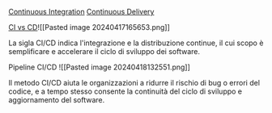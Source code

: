 [Continuous Integration](https://www.goretro.ai/post/what-is-continuous-integration-in-scrum)
[Continuous Delivery](https://en.wikipedia.org/wiki/Continuous_delivery "Continuous delivery")

[CI vs CD](https://www.redhat.com/it/topics/devops/what-is-ci-cd)![[Pasted image 20240417165653.png]]

La sigla CI/CD indica l'integrazione e la distribuzione continue, il cui scopo è semplificare e accelerare il ciclo di sviluppo dei software.

Pipeline CI/CD
![[Pasted image 20240418132551.png]]

Il metodo CI/CD aiuta le organizzazioni a ridurre il rischio di bug o errori del codice, e a tempo stesso consente la continuità del ciclo di sviluppo e aggiornamento del software.